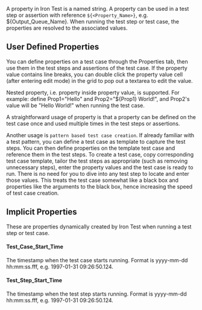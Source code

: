 A property in Iron Test is a named string. A property can be used in a test step or assertion with reference `${<Property_Name>}`, e.g. ${Output_Queue_Name}. When running the test step or test case, the properties are resolved to the associated values.

## User Defined Properties
You can define properties on a test case through the Properties tab, then use them in the test steps and assertions of the test case. If the property value contains line breaks, you can double click the property value cell (after entering edit mode) in the grid to pop out a textarea to edit the value.

Nested property, i.e. property inside property value, is supported. For example: define Prop1="Hello" and Prop2="${Prop1} World!", and Prop2's value will be "Hello World!" when running the test case.

A straightforward usage of property is that a property can be defined on the test case once and used multiple times in the test steps or assertions.

Another usage is `pattern based test case creation`. If already familiar with a test pattern, you can define a test case as template to capture the test steps. You can then define properties on the template test case and reference them in the test steps. To create a test case, copy corresponding test case template, tailor the test steps as appropriate (such as removing unnecessary steps), enter the property values and the test case is ready to run. There is no need for you to dive into any test step to locate and enter those values. This treats the test case somewhat like a black box and properties like the arguments to the black box, hence increasing the speed of test case creation.

## Implicit Properties
These are properties dynamically created by Iron Test when running a test step or test case.

#### Test_Case_Start_Time
The timestamp when the test case starts running. Format is yyyy-mm-dd hh:mm:ss.fff, e.g. 1997-01-31 09:26:50.124.

#### Test_Step_Start_Time
The timestamp when the test step starts running. Format is yyyy-mm-dd hh:mm:ss.fff, e.g. 1997-01-31 09:26:50.124.

